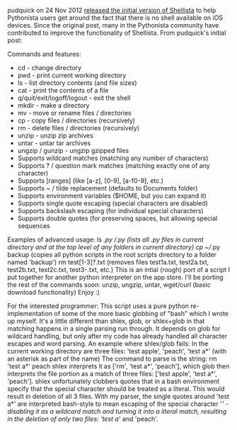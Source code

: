 pudquick on 24 Nov 2012 [released the initial version of Shellista][1] to help Pythonista users get around the fact that there is no shell available on iOS devices.  Since the original post, many in the Pythonista community have contributed to improve the functionality of Shellista.  From pudquick's initial post:

Commands and features:

* cd - change directory
* pwd - print current working directory
* ls - list directory contents (and file sizes)
* cat - print the contents of a file
* q/quit/exit/logoff/logout - exit the shell
* mkdir - make a directory
* mv - move or rename files / directories
* cp - copy files / directories (recursively)
* rm - delete files / directories (recursively)
* unzip - unzip zip archives
* untar - untar tar archives
* ungzip / gunzip - ungzip gzipped files
* Supports wildcard matches (matching any number of characters)
* Supports ? / question mark matches (matching exactly one of any character)
* Supports [ranges] (like [a-z], [0-9], [a-f0-9], etc.)
* Supports ~ / tilde replacement (defaults to Documents folder)
* Supports environment variables ($HOME, but you can expand it)
* Supports single quote escaping (special characters are disabled)
* Supports backslash escaping (for individual special characters)
* Supports double quotes (for preserving spaces, but allowing special sequences

Examples of advanced usage: ls *.py */*.py (lists all .py files in current directory and at the top level of any folders in current directory) cp ~/*.py backup (copies all python scripts in the root scripts directory to a folder named 'backup') rm test[1-3]?.txt (removes files test1a.txt, test2a.txt, test2b.txt, test2c.txt, test3-.txt, etc.) This is an intial (rough) port of a script I put together for another python interpreter on the app store. I'll be porting the rest of the commands soon: unzip, ungzip, untar, wget/curl (basic download functionality) Enjoy :)

For the interested programmer: This script uses a pure python re-implementation of some of the more basic globbing of "bash" which I wrote up myself. It's a little different than shlex, glob, or shlex+glob in that matching happens in a single parsing run through. It depends on glob for wildcard handling, but only after my code has already handled all character escapes and word parsing. An example where shlex/glob fails: In the current working directory are three files: 'test apple', 'peach', 'test a*' (with an asterisk as part of the name) The command to parse is the string: rm 'test a*' peach shlex interprets it as ['rm', 'test a*', 'peach'], which glob then interprets the file portion as a match of three files: ['test apple', 'test a*', 'peach']. shlex unfortunately clobbers quotes that in a bash environment specify that the special character should be treated as a literal. This would result in deletion of all 3 files. With my parser, the single quotes around 'test a*' are interpreted bash-style to mean escaping of the special character '*' - disabling it as a wildcard match and turning it into a literal match, resulting in the deletion of only two files: 'test a*' and 'peach'.

[1]: http://omz-forums.appspot.com/pythonista/post/5302343285342208
